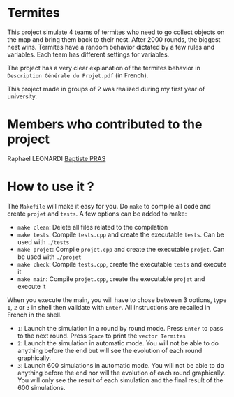 # Termites

This project simulate 4 teams of termites who need to go collect objects on the map and bring them back to their nest. After 2000 rounds, the biggest nest wins. Termites have a random behavior dictated by a few rules and variables. Each team has different settings for variables.

The project has a very clear explanation of the termites behavior in `Description Générale du Projet.pdf` (in French).

This project made in groups of 2 was realized during my first year of university.

# Members who contributed to the project

Raphael LEONARDI
[Baptiste PRAS](https://github.com/baptistepras)

# How to use it ?

The `Makefile` will make it easy for you. Do `make` to compile all code and create `projet` and `tests`. A few options can be added to make:
- `make clean`: Delete all files related to the compilation
- `make tests`: Compile `tests.cpp` and create the executable `tests`. Can be used with `./tests`
- `make projet`: Compile `projet.cpp` and create the executable `projet`. Can be used with `./projet`
- `make check`: Compile `tests.cpp`, create the executable `tests` and execute it
- `make main`: Compile `projet.cpp`, create the executable `projet` and execute it

When you execute the main, you will have to chose between 3 options, type `1`, `2` or `3` in shell then validate with `Enter`. All instructions are recalled in French in the shell.
- `1`: Launch the simulation in a round by round mode. Press `Enter` to pass to the next round. Press `Space` to print the `vector Termites`
- `2`: Launch the simulation in automatic mode. You will not be able to do anything before the end but will see the evolution of each round graphically.
- `3`: Launch 600 simulations in automatic mode. You will not be able to do anything before the end nor will the evolution of each round graphically. You will only see the result of each simulation and the final result of the 600 simulations.

